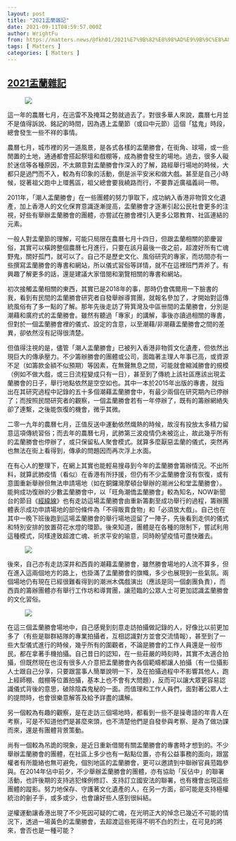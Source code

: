 ```yaml
---
layout: post
title: "2021盂蘭雜記"
date: 2021-09-11T08:59:57.000Z
author: WrightFu
from: https://matters.news/@fkh01/2021%E7%9B%82%E8%98%AD%E9%9B%9C%E8%A8%98-bafyreic7davy6bftlfzsdlriogybjcjtqdtyubnqhytqhaqlocblhdrovi
tags: [ Matters ]
categories: [ Matters ]
---
```

<!--1631350797000-->
[2021盂蘭雜記](https://matters.news/@fkh01/2021%E7%9B%82%E8%98%AD%E9%9B%9C%E8%A8%98-bafyreic7davy6bftlfzsdlriogybjcjtqdtyubnqhytqhaqlocblhdrovi)
------

<div>
<figure class="image"><img src="https://assets.matters.news/embed/54b97ee0-39e8-44e5-ba7a-220d01f57d3e.jpeg" data-asset-id="54b97ee0-39e8-44e5-ba7a-220d01f57d3e" referrerpolicy="no-referrer"><figcaption><span></span></figcaption></figure><p>這一年的農曆七月，在迅雷不及掩耳之勢就過去了。對很多華人來說，農曆七月並不是值得訴說、銘記的時間，因為遇上盂蘭節（或曰中元節）這個「猛鬼」時段，總會發生一些不祥的事情。</p><p>農曆七月，城市裡的另一道風景，是各式各樣的盂蘭勝會，在街角、球場，或一些閒置的土地，通通都會搭起祭壇和戲棚等，成為勝會發生的場地。過去，很多人礙於迷信等各種原因，不太願意對盂蘭勝會作深入的了解，路經舉行場地的時候，大都只是過門而不入，較為有印象的活動，倒是派平安米和做大戲。甚至是自己小時候，捉著祖父跑中上環舊區，祖父總會要我繞路而行，不要靠近廣福義祠一帶。</p><p>2011年，「潮人盂蘭勝會」在一些團體的努力爭取下，成功納入香港非物質文化遺產，加上香港人的文化保育意識逐漸提高，盂蘭勝會才逐漸引起公民社會更多的注視，好些有舉辦盂蘭勝會的團體，亦嘗試在勝會裡引入更多公眾教育、社區連結的元素。</p><p>一般人對盂蘭節的理解，可能只局限在農曆七月十四日，但跟盂蘭相關的節慶習俗，其實可以橫跨整個農曆七月進行，只要在該月最後一夜之前，超渡好所有亡魂野鬼，關好孤門，就可以了。自己不是歷史文化、風俗研究的專家，而坊間亦有一些撰寫盂蘭勝會的專書和網站，所以儀式習俗等詳情，就不在這裡班門弄斧了。有興趣了解更多的話，還是建議大家借閱和瀏覽相關的專書和網站。</p><p>初次接觸盂蘭相關的東西，其實已是2018年的事，那時仍會偶爾用一下臉書的我，看到有民間的盂蘭勝會研究者自發舉辦導賞團，就報名參加了，才開始對這傳統風俗有了多一點的了解。那年先後走訪了筲箕灣及中區卌間的盂蘭勝會，分別是潮藉和廣府式的盂蘭勝會。雖然有聽過「專家」的講解，事後亦讀過相關的專書，但對於一個盂蘭勝會裡的儀式、設定的含意，以至潮藉/非潮藉盂蘭勝會之間的差異，卻依然沒有記得很清楚。</p><p>但值得注視的是，儘管「潮人盂蘭勝會」已被列入香港非物質文化遺產，但依然出現巨大的傳承壓力。不少籌辦勝會的團體或公司，面臨著主理人年事已高，或資源不足（如籌款金額不似預期）等因素，在無聲無息之間，可能就會縮減勝會的規模（例如不做大戲，或三日流程變成只有一日），甚至到了傳統上該社區應該出現盂蘭勝會的日子，舉行地點依然是空空如也。其中一本於2015年出版的專書，就指出在其研究過程中記錄的五十多個潮藉盂蘭勝會中，有最少兩個在研究期內已停辦了；而按照民間研究者的觀察，一個盂蘭勝會若有一年停辦了，既有的籌辦網絡失卻了連繫，之後能恢復的機會，微乎其微。</p><p>二零一九年的農曆七月，正值反送中運動依然熾熱的時候，故沒有投放太多精力留意這項傳統習俗；而去年的農曆七月，武肺第三波疫情仍未被迄止，故此幾乎所有的盂蘭勝會也停辦了，或只保留私人聚會模式。就算多麼厭惡盂蘭的儀式，突然再也無法在街上看得到，傳承的問題因而再次浮上水面。</p><p>在有心人的整理下，在網上其實也能輕易搜尋到今年的盂蘭勝會籌辦情況。不出所料，就算武肺疫情（看似）在香港有所抒援，但仍有不少盂蘭勝會沒有恢復，或有意圖重新舉辦但無法申請場地（如在銅鑼灣摩頓台舉辦的潮洲公和堂盂蘭勝會）。能夠成功復辦的少數盂蘭勝會中，以「旺角潮僑盂蘭勝會」較為知名，NOW新聞台的節目《<a href="https://news.now.com/home/local/player?newsId=447882&catCode=125&topicId=647&main=y" target="_blank">經緯線</a>》也有走訪這場盂蘭勝會由重新籌劃至成功舉行的過程，籌辦團體表示成功申請場地的部份條件為「不得販賣食物」和「必須放大戲」。自己也在其中一晚下班後跑到這場盂蘭勝會的舉行場地逗留了一陣子，先後看到走供的儀式和特別安排的放置荷花水燈的環節。後來知道，團體是在各種的限制下，嘗試利用這種模式，同樣達致超渡亡魂、祈求平安的喻意，同時盼望疫情可盡快離去。</p><figure class="image"><img src="https://assets.matters.news/embed/0f6182cf-20fb-4dc8-8552-1a6c33d96218.jpeg" data-asset-id="0f6182cf-20fb-4dc8-8552-1a6c33d96218" referrerpolicy="no-referrer"><figcaption><span></span></figcaption></figure><p>後來，自己亦有走訪深井和西貢的潮藉盂蘭勝會，雖然勝會場地的人流不算多，但在進入這兩個地方的路上，也掛滿了盂蘭勝會的旗幟，多少也展現到一些氣氛。兩個場地仍有現在已經很難看得到的潮洲木偶戲演出（應該是同一個劇團負責），而西貢的籌辦團體亦有舉行工作坊和導賞團，讓蒞臨的公眾人士可更加認識盂蘭勝會的文化習俗。</p><figure class="image"><img src="https://assets.matters.news/embed/1fb4f2ce-91a9-4438-90c6-aa10b9cf1b11.jpeg" data-asset-id="1fb4f2ce-91a9-4438-90c6-aa10b9cf1b11" referrerpolicy="no-referrer"><figcaption><span></span></figcaption></figure><p>在這三個盂蘭勝會場地中，自己感覺到刻意走訪拍攝做記錄的人，好像比以前更加多了（有些是聯群結隊的專業拍攝者，互相認識對方並會交流情報），甚至到了一些大型儀式進行的時候，幾乎所有的圍觀者，不論是勝會的工作人員還是一般市民，都在拿著手機拍攝。自己昔日的認知，在一些莊嚴的時刻時，其實不太適合拍攝，但既然現在也沒有很多人介意把盂蘭勝會內各個範疇都讓人拍攝（有一位攝影人士跟自己分享，只要跟當事人簡單說明一下，及在拍攝過程中不影響其他人，跑上經師棚、戲棚等位置拍攝，基本上也不會有大問題），反而可以讓大眾更容易認識儀式背後的意思，破除陰森鬼秘的一面。而值理和工作人員們，面對著公眾人士的提問時，也會很樂意解答及給予詳盡的講解。</p><p>另一個較為有趣的觀察，是在走訪三個場地時，都看到一些不是操粵語的年青人在考察，可是不知道他們是甚麼來頭，也不清楚他們是自發參與考察、是為了做功課而來，還是有團體背景策動。</p><p>尚有一個較為吊詭的現象，是近日重新借閱有關盂蘭勝會的專書時才想到的。不少舉辦盂蘭勝會的團體，在社區上多少也有一點點位置，亦有公益事務的面向，跟當權者有所籠絡也無可避免，個別地區的盂蘭勝會，更可以邀請到中聯辦官員蒞臨參與。在2014年佔中前夕，不少舉辦盂蘭勝會的團體，亦有協助「反佔中」的聯署活動，也許後期的支持逃犯條例修訂、支持訂立國安法的聯署，也有機會出現這些團體的蹤影。努力地保存、守護著文化遺產的人，在另一方面，卻可能是支持極權統治的劊子手，或多或少，也會讓好些人感到很糾結。</p><p>逆權運動讓香港出現了不少死因可疑的亡魂，在光明正大的悼念已幾近不可能的情況下，透過一場黃色的盂蘭勝會，去超渡這些死得不明不白的烈士，在可見的將來，會否也是一種可能？</p>
</div>
